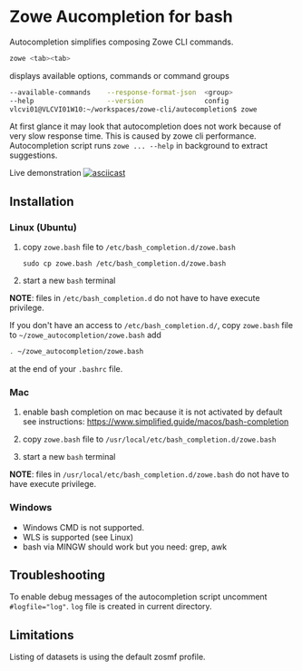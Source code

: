 # Zowe Aucompletion for bash

Autocompletion simplifies composing Zowe CLI commands.

```sh
zowe <tab><tab>
```
displays available options, commands or command groups
```sh
--available-commands    --response-format-json  <group>                 plugins                 provisioning            zos-files               zos-tso                 zosmf
--help                  --version               config                  profiles                zos-console             zos-jobs                zos-workflows
vlcvi01@VLCVI01W10:~/workspaces/zowe-cli/autocompletion$ zowe
```

At first glance it may look that autocompletion does not work because of very slow response time. This is caused by zowe cli performance. Autocompletion script runs `zowe ... --help` in background to extract suggestions.

Live demonstration
[![asciicast](https://asciinema.org/a/243646.svg)](https://asciinema.org/a/243646)

## Installation

### Linux (Ubuntu)
1) copy `zowe.bash` file to  `/etc/bash_completion.d/zowe.bash`
    ```
    sudo cp zowe.bash /etc/bash_completion.d/zowe.bash
    ```
2) start a new `bash` terminal

**NOTE**: files in `/etc/bash_completion.d` do not have to have execute privilege. 

If you don't have an access to `/etc/bash_completion.d/`, copy `zowe.bash` file to `~/zowe_autocompletion/zowe.bash` add 
```sh
. ~/zowe_autocompletion/zowe.bash
``` 
at the end of your `.bashrc` file.

### Mac
1) enable bash completion on mac because it is not activated by default see instructions:
https://www.simplified.guide/macos/bash-completion

2) copy `zowe.bash`  file to  `/usr/local/etc/bash_completion.d/zowe.bash`   
3) start a new `bash` terminal 

**NOTE**: files in `/usr/local/etc/bash_completion.d/zowe.bash` do not have to have execute privilege. 

### Windows
 * Windows CMD is not supported.
 * WLS is supported  (see Linux)
 * bash via MINGW should work but you need: grep, awk

## Troubleshooting
To enable debug messages of the autocompletion script uncomment `#logfile="log"`. `log` file is created in current directory.

## Limitations
Listing of datasets is using the default zosmf profile.
